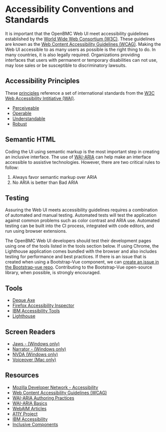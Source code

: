 # Accessibility Conventions and Standards

It is important that the OpenBMC Web UI meet accessibility guidelines
established by the [World Wide Web Consortium (W3C)](https://www.w3.org/). These
guidelines are known as the
[Web Content Accessibility Guidelines (WCAG)](https://www.w3.org/WAI/standards-guidelines/wcag/).
Making the Web UI accessible to as many users as possible is the right thing to
do. In many countries, it is also legally required. Organizations providing
interfaces that users with permanent or temporary disabilities can not use, may
lose sales or be susceptible to discriminatory lawsuits.

## Accessibility Principles

These
[principles](https://www.w3.org/WAI/fundamentals/accessibility-principles/)
reference a set of international standards from the
[W3C Web Accessibility Intitiative (WAI)](https://www.w3.org/WAI/).

- [Perceiveable](https://www.w3.org/WAI/fundamentals/accessibility-principles/#perceivable)
- [Operable](https://www.w3.org/WAI/fundamentals/accessibility-principles/#operable)
- [Understandable](https://www.w3.org/WAI/fundamentals/accessibility-principles/#understandable)
- [Robust](https://www.w3.org/WAI/fundamentals/accessibility-principles/#robust)

## Semantic HTML

Coding the UI using semantic markup is the most important step in creating an
inclusive interface. The use of
[WAI-ARIA](https://www.w3.org/WAI/standards-guidelines/aria/) can help make an
interface accessible to assistive technologies. However, there are two critical
rules to follow:

1. Always favor semantic markup over ARIA
2. No ARIA is better than Bad ARIA

## Testing

Assuring the Web UI meets accessibility guidelines requires a combination of
automated and manual testing. Automated tests will test the application against
common problems such as color contrast and ARIA use. Automated testing can be
built into the CI process, integrated with code editors, and run using browser
extensions.

The OpenBMC Web UI developers should test their development pages using one of
the tools listed in the tools section below. If using Chrome, the Lighthouse
application comes bundled with the browser and also includes testing for
performance and best practices. If there is an issue that is created when using
a Bootstrap-Vue component, we can
[create an issue in the Bootstrap-vue repo](https://github.com/bootstrap-vue/bootstrap-vue/issues/new/choose).
Contributing to the Bootstrap-Vue open-source library, when possible, is
strongly encouraged.

## Tools

- [Deque Axe](https://www.deque.com/axe/)
- [Firefox Accessibility Inspector](https://developer.mozilla.org/en-US/docs/Tools/Accessibility_inspector)
- [IBM Accessibility Tools](https://www.ibm.com/able/toolkit/tools)
- [Lighthouse](https://developers.google.com/web/tools/lighthouse)

## Screen Readers

- [Jaws - (Windows only)](https://webaim.org/articles/jaws/)
- [Narrator - (Windows only)](https://support.microsoft.com/en-us/windows/complete-guide-to-narrator-e4397a0d-ef4f-b386-d8ae-c172f109bdb1)
- [NVDA (Windows only)](https://webaim.org/articles/nvda/)
- [Voiceover (Mac only)](https://webaim.org/articles/voiceover/)

## Resources

- [Mozilla Developer Network - Accessibility](https://developer.mozilla.org/en-US/docs/Web/Accessibility)
- [Web Content Accessibility Guidelines (WCAG)](https://www.w3.org/WAI/standards-guidelines/wcag/)
- [WAI-ARIA Authoring Practices](https://www.w3.org/TR/wai-aria-practices/)
- [WAI-ARIA Basics](https://developer.mozilla.org/en-US/docs/Learn/Accessibility/WAI-ARIA_basics)
- [WebAIM Articles](https://webaim.org/articles/)
- [A11Y Project](https://a11yproject.com/)
- [IBM Accessibility](https://www.ibm.com/able/)
- [Inclusive Components](https://inclusive-components.design/)
